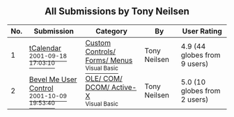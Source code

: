 ﻿<div align="center">

## All Submissions by Tony Neilsen

</div>

No.  | Submission | Category | By   | User Rating
---- | ---------- | -------- | ---- | -----------
1 | [tCalendar<br /><sup>2001-09-18 17:03:10</sup>](https://github.com/Planet-Source-Code/tony-neilsen-tcalendar__1-27332) | [Custom Controls/ Forms/  Menus<br /><sup>Visual Basic</sup>](../ByCategory/custom-controls-forms-menus__1-4.md) | Tony Neilsen | 4.9 (44 globes from 9 users)
2 | [Bevel Me User Control<br /><sup>2001-10-09 19:53:40</sup>](https://github.com/Planet-Source-Code/tony-neilsen-bevel-me-user-control__1-27933) | [OLE/ COM/ DCOM/ Active\-X<br /><sup>Visual Basic</sup>](../ByCategory/ole-com-dcom-active-x__1-29.md) | Tony Neilsen | 5.0 (10 globes from 2 users)

